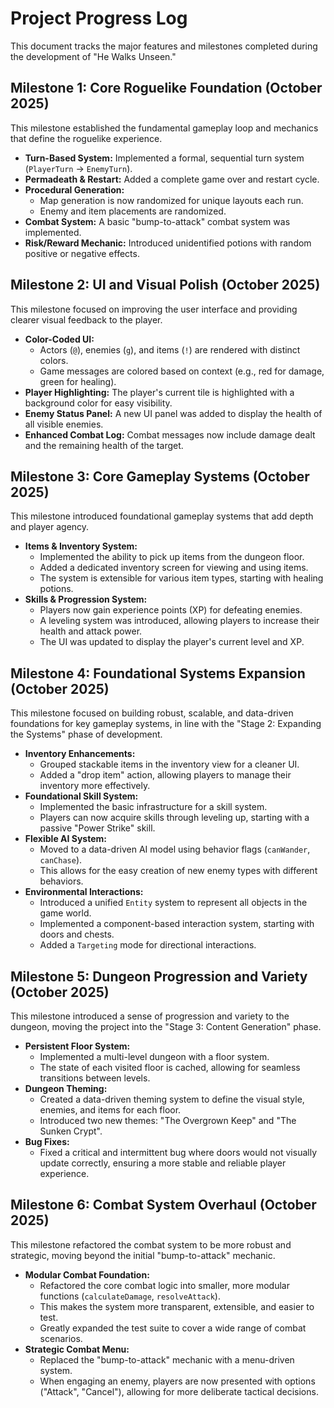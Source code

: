 # Project Progress Log

This document tracks the major features and milestones completed during the development of "He Walks Unseen."

## Milestone 1: Core Roguelike Foundation (October 2025)

This milestone established the fundamental gameplay loop and mechanics that define the roguelike experience.

-   **Turn-Based System:** Implemented a formal, sequential turn system (`PlayerTurn` -> `EnemyTurn`).
-   **Permadeath & Restart:** Added a complete game over and restart cycle.
-   **Procedural Generation:**
    -   Map generation is now randomized for unique layouts each run.
    -   Enemy and item placements are randomized.
-   **Combat System:** A basic "bump-to-attack" combat system was implemented.
-   **Risk/Reward Mechanic:** Introduced unidentified potions with random positive or negative effects.

## Milestone 2: UI and Visual Polish (October 2025)

This milestone focused on improving the user interface and providing clearer visual feedback to the player.

-   **Color-Coded UI:**
    -   Actors (`@`), enemies (`g`), and items (`!`) are rendered with distinct colors.
    -   Game messages are colored based on context (e.g., red for damage, green for healing).
-   **Player Highlighting:** The player's current tile is highlighted with a background color for easy visibility.
-   **Enemy Status Panel:** A new UI panel was added to display the health of all visible enemies.
-   **Enhanced Combat Log:** Combat messages now include damage dealt and the remaining health of the target.

## Milestone 3: Core Gameplay Systems (October 2025)

This milestone introduced foundational gameplay systems that add depth and player agency.

-   **Items & Inventory System:**
    -   Implemented the ability to pick up items from the dungeon floor.
    -   Added a dedicated inventory screen for viewing and using items.
    -   The system is extensible for various item types, starting with healing potions.
-   **Skills & Progression System:**
    -   Players now gain experience points (XP) for defeating enemies.
    -   A leveling system was introduced, allowing players to increase their health and attack power.
    -   The UI was updated to display the player's current level and XP.

## Milestone 4: Foundational Systems Expansion (October 2025)

This milestone focused on building robust, scalable, and data-driven foundations for key gameplay systems, in line with the "Stage 2: Expanding the Systems" phase of development.

-   **Inventory Enhancements:**
    -   Grouped stackable items in the inventory view for a cleaner UI.
    -   Added a "drop item" action, allowing players to manage their inventory more effectively.
-   **Foundational Skill System:**
    -   Implemented the basic infrastructure for a skill system.
    -   Players can now acquire skills through leveling up, starting with a passive "Power Strike" skill.
-   **Flexible AI System:**
    -   Moved to a data-driven AI model using behavior flags (`canWander`, `canChase`).
    -   This allows for the easy creation of new enemy types with different behaviors.
-   **Environmental Interactions:**
    -   Introduced a unified `Entity` system to represent all objects in the game world.
    -   Implemented a component-based interaction system, starting with doors and chests.
    -   Added a `Targeting` mode for directional interactions.

## Milestone 5: Dungeon Progression and Variety (October 2025)

This milestone introduced a sense of progression and variety to the dungeon, moving the project into the "Stage 3: Content Generation" phase.

-   **Persistent Floor System:**
    -   Implemented a multi-level dungeon with a floor system.
    -   The state of each visited floor is cached, allowing for seamless transitions between levels.
-   **Dungeon Theming:**
    -   Created a data-driven theming system to define the visual style, enemies, and items for each floor.
    -   Introduced two new themes: "The Overgrown Keep" and "The Sunken Crypt".
-   **Bug Fixes:**
    -   Fixed a critical and intermittent bug where doors would not visually update correctly, ensuring a more stable and reliable player experience.

## Milestone 6: Combat System Overhaul (October 2025)

This milestone refactored the combat system to be more robust and strategic, moving beyond the initial "bump-to-attack" mechanic.

-   **Modular Combat Foundation:**
    -   Refactored the core combat logic into smaller, more modular functions (`calculateDamage`, `resolveAttack`).
    -   This makes the system more transparent, extensible, and easier to test.
    -   Greatly expanded the test suite to cover a wide range of combat scenarios.
-   **Strategic Combat Menu:**
    -   Replaced the "bump-to-attack" mechanic with a menu-driven system.
    -   When engaging an enemy, players are now presented with options ("Attack", "Cancel"), allowing for more deliberate tactical decisions.